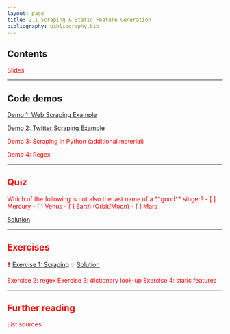 ```yaml
---
layout: page
title: 2.1 Scraping & Static Feature Generation
bibliography: bibliography.bib
---
```


## Contents

<span style="color: red;">
Slides
</span>

***

## Code demos

[Demo 1: Web Scraping Example](demos/Web_Scraping_Example_Lisa.html)

[Demo 2: Twitter Scraping Example](demos/Twitter_Scraping_Example_Lisa.html)


<span style="color: red;">
Demo 3: Scraping in Python (additional material)
  
Demo 4: Regex

***

## Quiz

<span style="color: red;">
Which of the following is not also the last name of a **good** singer?
- [ ] Mercury
- [ ] Venus
- [ ] Earth (Orbit/Moon)
- [ ] Mars

[Solution](2_1_quiz.md)

***

## Exercises

❓ [Exercise 1: Scraping](exercises/exercise_scraping_lisa_task.ipynb)
💡 [Solution](exercises/exercise_scraping_lisa_solution.ipynb)

<span style="color: red;">
Exercise 2: regex
Exercise 3: dictionary look-up
Exercise 4: static features
</span>

***

## Further reading

<span style="color: red;">
List sources
</span>
